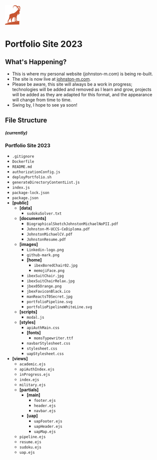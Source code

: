 # <img src="public/images/jbex05Orange.png" alt="Alt Text" width="50">
# Portfolio Site 2023


## What's Happening?

* This is where my personal website (johnston-m.com) is being re-built.
* The site is now live at [johnston-m.com](https://johnston-m.com).
* Please be aware, this site will always be a work in progress; technologies will be added and removed as I learn and grow, projects will be added as they are adapted for this format, and the appearance will change from time to time.
* Swing by, I hope to see ya soon!

## File Structure 
##### (currently)

### Portfolio Site 2023
<!-- START: contents list -->
- `.gitignore`
- `Dockerfile`
- `README.md`
- `authorizationConfig.js`
- `deployPortfolio.sh`
- `generateDirectoryContentList.js`
- `index.js`
- `package-lock.json`
- `package.json`
- **[public]**
  - **[data]**
    - `sudokuSolver.txt`
  - **[documents]**
    - `BiographicalSketchJohnstonMichaelNoPII.pdf`
    - `Johnston-M-UCCS-CeDiploma.pdf`
    - `JohnstonMichaelCV.pdf`
    - `JohnstonResume.pdf`
  - **[images]**
    - `Linkedin-logo.png`
    - `github-mark.png`
    - **[home]**
      - `ibexBoredChair02.jpg`
      - `memojiFace.png`
    - `ibexSuitChair.jpg`
    - `ibexSuitChairRelax.jpg`
    - `jbex05Orange.png`
    - `jbexFaviconBlack.ico`
    - `manReactsT0Secret.jpg`
    - `portfolioPipeline.svg`
    - `portfolioPipelineWhiteLine.svg`
  - **[scripts]**
    - `modal.js`
  - **[styles]**
    - `apiAuthMain.css`
    - **[fonts]**
      - `momsTypewriter.ttf`
    - `navbarStylesheet.css`
    - `stylesheet.css`
    - `uapStylesheet.css`
- **[views]**
  - `academic.ejs`
  - `apiAuthIndex.ejs`
  - `inProgress.ejs`
  - `index.ejs`
  - `military.ejs`
  - **[partials]**
    - **[main]**
      - `footer.ejs`
      - `header.ejs`
      - `navbar.ejs`
    - **[uap]**
      - `uapFooter.ejs`
      - `uapHeader.ejs`
      - `uapMap.ejs`
  - `pipeline.ejs`
  - `resume.ejs`
  - `sudoku.ejs`
  - `uap.ejs`
<!-- END: contents list -->